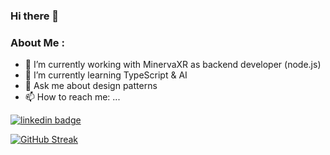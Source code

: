 ### Hi there 👋


<!-- <div id="header" align="center"> -->
<div id="badges">
  
</div>

### About Me :
- 🔭 I’m currently working with MinervaXR as backend developer (node.js) <br>
- 🌱 I’m currently learning TypeScript & AI <br>
- 💬 Ask me about design patterns
- 📫 How to reach me: ... <br>
<a href="https://www.linkedin.com/in/barmaizel/">
<img src="https://img.shields.io/badge/LinkedIn-blue?logo=linkedin&logoColor=white&style=for-the-badge" alt="linkedin badge"/>
</a>

[![GitHub Streak](https://streak-stats.demolab.com/?user=DenverCoder1)](https://git.io/streak-stats)
